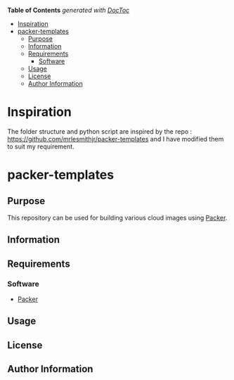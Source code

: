 <!-- START doctoc generated TOC please keep comment here to allow auto update -->
<!-- DON'T EDIT THIS SECTION, INSTEAD RE-RUN doctoc TO UPDATE -->
**Table of Contents**  *generated with [DocToc](https://github.com/thlorenz/doctoc)*

- [Inspiration](#inspiration)
- [packer-templates](#packer-templates)
  - [Purpose](#purpose)
  - [Information](#information)
  - [Requirements](#requirements)
    - [Software](#software)
  - [Usage](#usage)
  - [License](#license)
  - [Author Information](#author-information)

<!-- END doctoc generated TOC please keep comment here to allow auto update -->

# Inspiration

The folder structure and python script are inspired by the repo : https://github.com/mrlesmithjr/packer-templates and I have modified them to suit my requirement.

# packer-templates

## Purpose

This repository can be used for building various cloud images using [Packer](https://www.packer.io).

## Information

## Requirements

### Software

- [Packer](https://www.packer.io)

## Usage

## License

## Author Information
